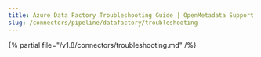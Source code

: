 ```yaml
---
title: Azure Data Factory Troubleshooting Guide | OpenMetadata Support
slug: /connectors/pipeline/datafactory/troubleshooting
---
```


{% partial file="/v1.8/connectors/troubleshooting.md" /%}
